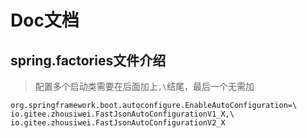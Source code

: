 # Doc文档

## spring.factories文件介绍
> 配置多个启动类需要在后面加上`,\`结尾，最后一个无需加
```properties
org.springframework.boot.autoconfigure.EnableAutoConfiguration=\
io.gitee.zhousiwei.FastJsonAutoConfigurationV1_X,\
io.gitee.zhousiwei.FastJsonAutoConfigurationV2_X
```